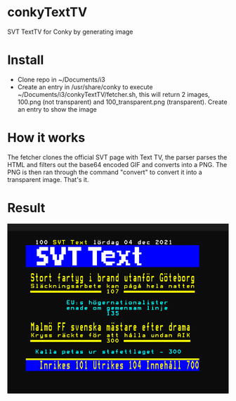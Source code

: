 # conkyTextTV
SVT TextTV for Conky by generating image

# Install

- Clone repo in ~/Documents/i3
- Create an entry in /usr/share/conky to execute ~/Documents/i3/conkyTextTV/fetcher.sh, this will return 2 images, 100.png (not transparent) and 100_transparent.png (transparent). Create an entry to show the image

# How it works

The fetcher clones the official SVT page with Text TV, the parser parses the HTML and filters out the base64 encoded GIF and converts into a PNG. The PNG is then ran through the command "convert" to convert it into a transparent image. That's it.

# Result

![TextTV in Conky](https://github.com/RAZERZ/conkyTextTV/blob/main/repoImg.png)
